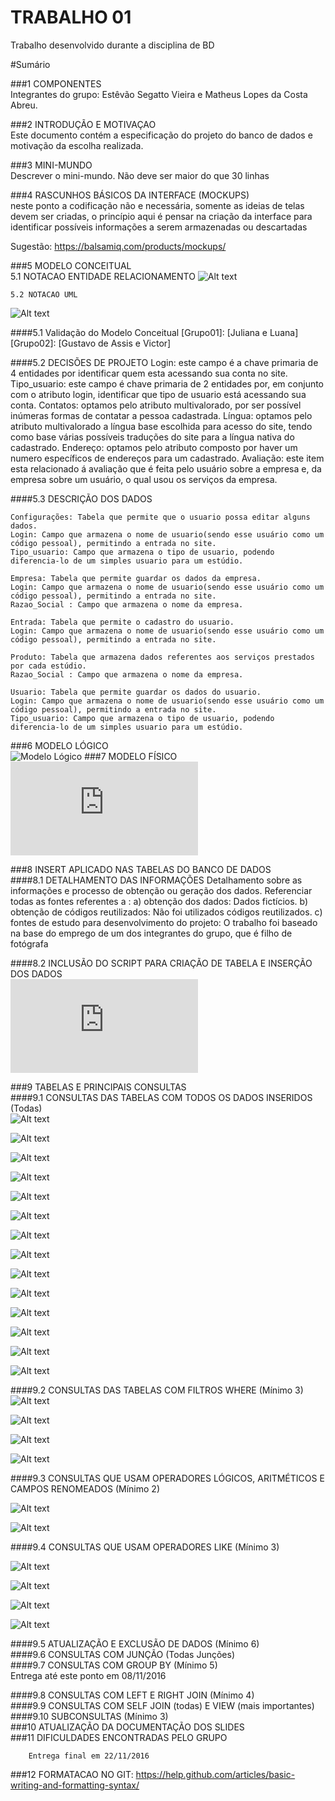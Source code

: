 # TRABALHO 01
Trabalho desenvolvido durante a disciplina de BD

#Sumário

###1	COMPONENTES<br>
Integrantes do grupo: Estêvão Segatto Vieira e Matheus Lopes da Costa Abreu.<br>

###2	INTRODUÇÃO E MOTIVAÇAO<br>
Este documento contém a especificação do projeto do banco de dados <nome do projeto> e motivação da escolha realizada. <br>

###3	MINI-MUNDO<br>
Descrever o mini-mundo. Não deve ser maior do que 30 linhas <br>

###4	RASCUNHOS BÁSICOS DA INTERFACE (MOCKUPS)<br>
neste ponto a codificação não e necessária, somente as ideias de telas devem ser criadas, o princípio aqui é pensar na criação da interface para identificar possíveis informações a serem armazenadas ou descartadas <br>

Sugestão: https://balsamiq.com/products/mockups/<br>

###5	MODELO CONCEITUAL<br>
    5.1 NOTACAO ENTIDADE RELACIONAMENTO
![Alt text](https://github.com/fotoifes/Trabalho01/blob/master/Conceitual.png?raw=true "Modelo Conceitual")
    
    5.2 NOTACAO UML 
![Alt text](https://github.com/fotoifes/Trabalho01/blob/master/Nota%C3%A7%C3%A3o%20UML.png?raw=true "Modelo UML")

####5.1 Validação do Modelo Conceitual
    [Grupo01]: [Juliana e Luana]
    [Grupo02]: [Gustavo de Assis e Victor]

####5.2 DECISÕES DE PROJETO
    Login: este campo é a chave primaria de 4 entidades por identificar quem esta acessando sua conta no site.
    Tipo_usuario: este campo é chave primaria de 2 entidades por, em conjunto com o atributo login, identificar que tipo de usuario está acessando sua conta.
    Contatos: optamos pelo atributo multivalorado, por ser possível inúmeras formas de contatar a pessoa cadastrada.
    Língua: optamos pelo atributo multivalorado a língua base escolhida para acesso do site, tendo como base várias possíveis traduções  do site para a língua nativa do cadastrado.
    Endereço: optamos pelo atributo composto por haver um numero específicos de endereços para um cadastrado.
    Avaliação: este item esta relacionado á avaliação que é feita pelo usuário sobre a empresa e, da empresa sobre um usuário, o qual    usou os serviços da empresa.

####5.3 DESCRIÇÃO DOS DADOS 
    
    Configurações: Tabela que permite que o usuario possa editar alguns dados.
    Login: Campo que armazena o nome de usuario(sendo esse usuário como um código pessoal), permitindo a entrada no site.
    Tipo_usuario: Campo que armazena o tipo de usuario, podendo diferencia-lo de um simples usuario para um estúdio.
    
    Empresa: Tabela que permite guardar os dados da empresa.
    Login: Campo que armazena o nome de usuario(sendo esse usuário como um código pessoal), permitindo a entrada no site.
    Razao_Social : Campo que armazena o nome da empresa.
    
    Entrada: Tabela que permite o cadastro do usuario.
    Login: Campo que armazena o nome de usuario(sendo esse usuário como um código pessoal), permitindo a entrada no site.
    
    Produto: Tabela que armazena dados referentes aos serviços prestados por cada estúdio.
    Razao_Social : Campo que armazena o nome da empresa.
    
    Usuario: Tabela que permite guardar os dados do usuario.
    Login: Campo que armazena o nome de usuario(sendo esse usuário como um código pessoal), permitindo a entrada no site.
    Tipo_usuario: Campo que armazena o tipo de usuario, podendo diferencia-lo de um simples usuario para um estúdio.
    

###6	MODELO LÓGICO<br>
![Modelo Lógico](https://github.com/fotoifes/Trabalho01/blob/master/logico.jpg?raw=true "Modelo Lógico")
###7	MODELO FÍSICO<br>
![Modelo Físico](https://github.com/fotoifes/Trabalho01/blob/master/operacional.sql?raw=true "Modelo Físico")        
        
###8	INSERT APLICADO NAS TABELAS DO BANCO DE DADOS<br>
####8.1 DETALHAMENTO DAS INFORMAÇÕES
        Detalhamento sobre as informações e processo de obtenção ou geração dos dados.
        Referenciar todas as fontes referentes a :
        a) obtenção dos dados:
            Dados fictícios.
        b) obtenção de códigos reutilizados:
            Não foi utilizados códigos reutilizados.
        c) fontes de estudo para desenvolvimento do projeto:
            O trabalho foi baseado na base do emprego de um dos integrantes do grupo, que é filho de fotógrafa
            
        
####8.2 INCLUSÃO DO SCRIPT PARA CRIAÇÃO DE TABELA E INSERÇÃO DOS DADOS<br>
![Script](https://github.com/fotoifes/Trabalho01/blob/master/Script%20de%20inser%C3%A7%C3%A3o%20trabalho.sql?raw=true "Script")
        
###9	TABELAS E PRINCIPAIS CONSULTAS<br>
####9.1	CONSULTAS DAS TABELAS COM TODOS OS DADOS INSERIDOS (Todas) <br>
![Alt text](https://github.com/fotoifes/Trabalho01/blob/master/Select%20book.png?raw=true "Tabela book")<br>

![Alt text](https://github.com/fotoifes/Trabalho01/blob/master/Select%20apresenta.png?raw=true "Tabela apresenta")<br>

![Alt text](https://github.com/fotoifes/Trabalho01/blob/master/Select%20contatos.png?raw=true "Tabela contatos")<br>

![Alt text](https://github.com/fotoifes/Trabalho01/blob/master/Select%20empresa.png?raw=true "Tabela empresa")<br>

![Alt text](https://github.com/fotoifes/Trabalho01/blob/master/Select%20empresa_usuario.png?raw=true "Tabela emrpesa_usuario")<br>

![Alt text](https://github.com/fotoifes/Trabalho01/blob/master/Select%20endereco.png?raw=true "Tabela endereco")<br>

![Alt text](https://github.com/fotoifes/Trabalho01/blob/master/Select%20escolhida.png?raw=true "Tabela escolhida")<br>

![Alt text](https://github.com/fotoifes/Trabalho01/blob/master/Select%20itens.png?raw=true "Tabela itens")<br>

![Alt text](https://github.com/fotoifes/Trabalho01/blob/master/Select%20lingua.png?raw=true "Tabela lingua")<br>

![Alt text](https://github.com/fotoifes/Trabalho01/blob/master/Select%20login_pessoa.png?raw=true "Tabela login_pessoa")<br>

![Alt text](https://github.com/fotoifes/Trabalho01/blob/master/Select%20produtos.png?raw=true "Tabela produtos")<br>

![Alt text](https://github.com/fotoifes/Trabalho01/blob/master/Select%20tipo_contato.png?raw=true "Tabela tipo_contato")<br>

![Alt text](https://github.com/fotoifes/Trabalho01/blob/master/Select%20usuario.png?raw=true "Tabela usuario")<br>

![Alt text](https://github.com/fotoifes/Trabalho01/blob/master/Select%20usuario_empresa.png?raw=true "Tabela usuario_empresa")<br>

####9.2	CONSULTAS DAS TABELAS COM FILTROS WHERE (Mínimo 3) <br>
![Alt text](https://github.com/fotoifes/Trabalho01/blob/master/consulta%20where%201.png?raw=true "where")<br>

![Alt text](https://github.com/fotoifes/Trabalho01/blob/master/consulta%20where%202.png?raw=true "where")<br>

![Alt text](https://github.com/fotoifes/Trabalho01/blob/master/consulta%20where%203.png?raw=true "where")<br>

![Alt text](https://github.com/fotoifes/Trabalho01/blob/master/consulta%20where%204.png?raw=true "where")<br>

####9.3	CONSULTAS QUE USAM OPERADORES LÓGICOS, ARITMÉTICOS E CAMPOS RENOMEADOS (Mínimo 2)<br>

![Alt text](https://github.com/fotoifes/Trabalho01/blob/master/operador%201.png?raw=true "where")<br>

![Alt text](https://github.com/fotoifes/Trabalho01/blob/master/operador%202.png?raw=true "where")<br>

####9.4	CONSULTAS QUE USAM OPERADORES LIKE (Mínimo 3)  <br>

![Alt text](https://github.com/fotoifes/Trabalho01/blob/master/Like%201.png?raw=true "where")<br>

![Alt text](https://github.com/fotoifes/Trabalho01/blob/master/Like%202.png?raw=true "where")<br>

![Alt text](https://github.com/fotoifes/Trabalho01/blob/master/Like%203.png?raw=true "where")<br>

![Alt text](https://github.com/fotoifes/Trabalho01/blob/master/Like%204.png?raw=true "where")<br>

####9.5	ATUALIZAÇÃO E EXCLUSÃO DE DADOS (Mínimo 6)<br>
####9.6	CONSULTAS COM JUNÇÃO (Todas Junções)<br>
####9.7	CONSULTAS COM GROUP BY (Mínimo 5)<br>
        Entrega até este ponto em 08/11/2016
        
####9.8	CONSULTAS COM LEFT E RIGHT JOIN (Mínimo 4) <br>
####9.9	CONSULTAS COM SELF JOIN (todas) E VIEW (mais importantes) <br>
####9.10	SUBCONSULTAS (Mínimo 3) <br>
###10	ATUALIZAÇÃO DA DOCUMENTAÇÃO DOS SLIDES<br>
###11	DIFICULDADES ENCONTRADAS PELO GRUPO<br>

        Entrega final em 22/11/2016
###12  FORMATACAO NO GIT: https://help.github.com/articles/basic-writing-and-formatting-syntax/




